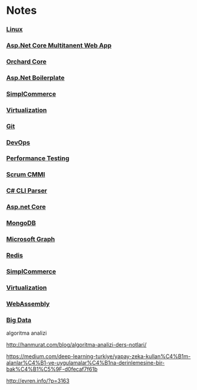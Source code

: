 # Notes

### [Linux](https://github.com/muratcabuk/Notes/blob/master/Linux/Linux.md)
### [Asp.Net Core Multitanent Web App](https://github.com/muratcabuk/Notes/blob/master/AspNEtCore/AspNetCoreMultitanency.md)
### [Orchard Core](https://github.com/muratcabuk/Notes/blob/master/OrchardCore/OrchardCore.md)
### [Asp.Net Boilerplate](https://github.com/muratcabuk/Notes/blob/master/AspNetBoilerplate/AspNetBoilerplate.md)
### [SimplCommerce](https://github.com/muratcabuk/Notes/blob/master/SimplCommerce/SimplCommerce.md)
### [Virtualization](https://github.com/muratcabuk/Notes/blob/master/Virtualization/Virtualization.md)
### [Git](https://github.com/muratcabuk/Notes/blob/master/Git/gitTutorial.md)
### [DevOps](https://github.com/muratcabuk/Notes/blob/master/DevOps/DevOps.md)
### [Performance Testing](https://github.com/muratcabuk/Notes/blob/master/PerformanceTesting/PerformanceTesting.md)
### [Scrum CMMI](https://github.com/muratcabuk/Notes/blob/master/ScrumCMMI/ScrumCMMI.md)
### [C# CLI Parser](https://github.com/muratcabuk/Notes/blob/master/AspNetCore/CSharpCLI.md)
### [Asp.net Core](https://github.com/muratcabuk/Notes/blob/master/AspNetCore.md)
### [MongoDB](https://github.com/muratcabuk/Notes/blob/master/MongoDb/MongoDBCSharp.md)
### [Microsoft Graph](https://github.com/muratcabuk/Notes/blob/master/MicrosoftGraph/readme.md)
### [Redis](https://github.com/muratcabuk/Notes/blob/master/Redis/Redis.md)
### [SimplCommerce](https://github.com/muratcabuk/Notes/blob/master/SimplCommerce/SimplCommerce.md)
### [Virtualization](https://github.com/muratcabuk/Notes/blob/master/Virtualization/Virtualization.md)
### [WebAssembly](https://github.com/muratcabuk/Notes/blob/master/WebAssembly/WebAssemblyBlazor.md)
### [Big Data](https://github.com/muratcabuk/Notes/blob/master/BigData/Hadoop.md)

algoritma analizi


http://hanmurat.com/blog/algoritma-analizi-ders-notlari/


https://medium.com/deep-learning-turkiye/yapay-zeka-kullan%C4%B1m-alanlar%C4%B1-ve-uygulamalar%C4%B1na-derinlemesine-bir-bak%C4%B1%C5%9F-d0fecaf7f61b


http://evren.info/?p=3163




